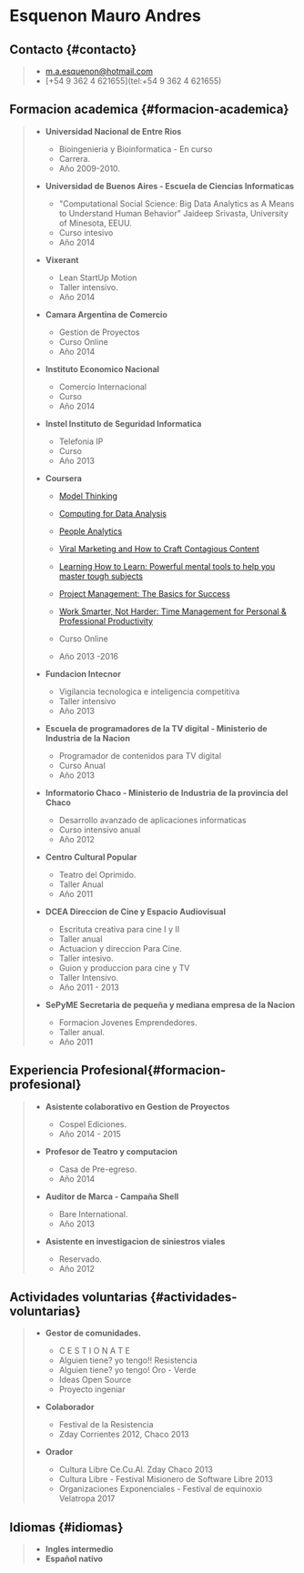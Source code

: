 # Esquenon Mauro Andres

## Contacto {#contacto}

> * [m.a.esquenon@hotmail.com](mailto:m.a.esquenon@hotmail.com)
> * [+54 9 362 4 621655](tel:+54 9 362 4 621655)

## Formacion academica {#formacion-academica}

> * **Universidad Nacional de Entre Rios**
>
>   * Bioingenieria y Bioinformatica - En curso
>   * Carrera.
>   * Año 2009-2010.
>
> * **Universidad de Buenos Aires - Escuela de Ciencias Informaticas**
>
>   * "Computational Social Science: Big Data Analytics as A Means to Understand Human Behavior" Jaideep Srivasta, University of Minesota, EEUU.
>   * Curso intesivo
>   * Año 2014
>
> * **Vixerant**
>
>   * Lean StartUp Motion
>   * Taller intensivo.
>   * Año 2014
>
> * **Camara Argentina de Comercio**
>
>   * Gestion de Proyectos
>   * Curso Online
>   * Año 2014
>
> * **Instituto Economico Nacional**
>
>   * Comercio Internacional
>   * Curso
>   * Año 2014
>
> * **Instel Instituto de Seguridad Informatica**
>
>   * Telefonia IP
>   * Curso
>   * Año 2013
>
> * **Coursera**
>
>   * [Model Thinking](https://www.coursera.org/course/modelthinking)
>
>   * [Computing for Data Analysis](https://www.coursera.org/course/compdata)
>
>   * [People Analytics](https://www.coursera.org/learn/wharton-people-analytics)
>
>   * [Viral Marketing and How to Craft Contagious Content](https://www.coursera.org/learn/wharton-contagious-viral-marketing)
>
>   * [Learning How to Learn: Powerful mental tools to help you master tough subjects](https://www.coursera.org/learn/learning-how-to-learn)
>
>   * [Project Management: The Basics for Success](https://www.coursera.org/learn/project-management-basics)
>
>   * [Work Smarter, Not Harder: Time Management for Personal & Professional Productivity](https://www.coursera.org/learn/work-smarter-not-harder)
>
>   * Curso Online
>
>   * Año 2013 -2016
>
> * **Fundacion Intecnor**
>
>   * Vigilancia tecnologica e inteligencia competitiva
>   * Taller intensivo
>   * Año 2013
>
> * **Escuela de programadores de la TV digital - Ministerio de Industria de la Nacion**
>
>   * Programador de contenidos para TV digital
>   * Curso Anual
>   * Año 2013
>
> * **Informatorio Chaco - Ministerio de Industria de la provincia del Chaco**
>
>   * Desarrollo avanzado de aplicaciones informaticas
>   * Curso intensivo anual
>   * Año 2012
>
> * **Centro Cultural Popular**
>
>   * Teatro del Oprimido.
>   * Taller Anual
>   * Año 2011
>
> * **DCEA Direccion de Cine y Espacio Audiovisual**
>
>   * Escrituta creativa para cine I y II
>   * Taller anual
>   * Actuacion y direccion Para Cine.
>   * Taller intesivo.
>   * Guion y produccion para cine y TV
>   * Taller Intensivo.
>   * Año 2011 - 2013
>
> * **SePyME Secretaria de pequeña y mediana empresa de la Nacion**
>
>   * Formacion Jovenes Emprendedores.
>   * Taller anual.
>   * Año 2011

## Experiencia Profesional{#formacion-profesional}

> * **Asistente colaborativo en Gestion de Proyectos**
>
>   * Cospel Ediciones.
>   * Año 2014 - 2015
>
> * **Profesor de Teatro y computacion**
>
>   * Casa de Pre-egreso.
>   * Año 2014
>
> * **Auditor de Marca - Campaña Shell**
>
>   * Bare International.
>   * Año 2013
>
> * **Asistente en investigacion de siniestros viales**
>
>   * Reservado.
>   * Año 2012

## Actividades voluntarias {#actividades-voluntarias}



> * **Gestor de comunidades.**
>
>   * C E S T I O N A T E  
>   * Alguien tiene? yo tengo!! Resistencia 
>   * Alguien tiene? yo tengo! Oro - Verde
>   * Ideas Open Source
>   * Proyecto ingeniar
>
> * **Colaborador**
>
>   * Festival de la Resistencia 
>   * Zday Corrientes 2012, Chaco 2013
>
> * **Orador**
>
>   * Cultura Libre  Ce.Cu.Al. Zday Chaco 2013
>   * Cultura Libre - Festival Misionero de Software Libre 2013
>   * Organizaciones Exponenciales - Festival de equinoxio Velatropa 2017

## Idiomas {#idiomas}

> * **Ingles intermedio**
> * **Español nativo**



